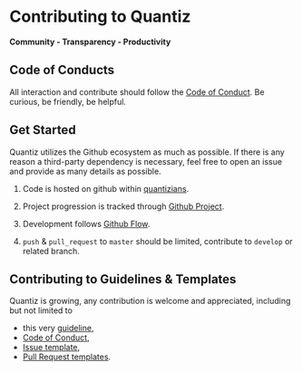 # Contributing to Quantiz
**Community - Transparency - Productivity**

## Code of Conducts
All interaction and contribute should follow the [Code of Conduct](CODE_OF_CONDUCT.md). Be curious, be friendly, be helpful.

## Get Started
Quantiz utilizes the Github ecosystem as much as possible. If there is any reason a third-party dependency is necessary, feel free to open an issue and provide as many details as possible. 

1. Code is hosted on github within [quantizians](https://github.com/quantizians).

2. Project progression is tracked through [Github Project](https://github.com/orgs/quantizians/projects).

3. Development follows  [Github Flow](https://guides.github.com/introduction/flow/index.html).

4. `push` & `pull_request` to `master` should be limited, contribute to `develop` or related branch.

## Contributing to Guidelines & Templates
Quantiz is growing, any contribution is welcome and appreciated, including but not limited to
- this very [guideline](CONTRIBUTING.md), 
- [Code of Conduct](CODE_OF_CONDUCT.md),
- [Issue template](.github/ISSUE_TEMPLATE/),
- [Pull Request templates](.github/PULL_REQUEST_TEMPLATE/).